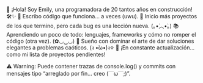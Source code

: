 🌸 ¡Hola! Soy Emily, una programadora de 20 tantos años en construcción! 🛠️✨
🐾 Escribo código que funciona… a veces (uwu).
🔄 Inicio más proyectos de los que termino, pero cada bug es una lección nueva. (｡•́︿•̀｡)
📚 Aprendiendo un poco de todo: lenguajes, frameworks y cómo no romper el código (otra vez). (✿◡‿◡)
🚀 Sueño con dominar el arte de dar soluciones elegantes a problemas caóticos. (ง •̀ω•́)ง✧
💖 ¡En constante actualización… como mi lista de proyectos pendientes!

⚠️ Warning: Puede contener trazas de console.log() y commits con mensajes tipo “arreglado por fin… creo (￣ω￣;)”.


<!---
Emilysoft/Emilysoft is a ✨ special ✨ repository because its `README.md` (this file) appears on your GitHub profile.
You can click the Preview link to take a look at your changes.
--->
